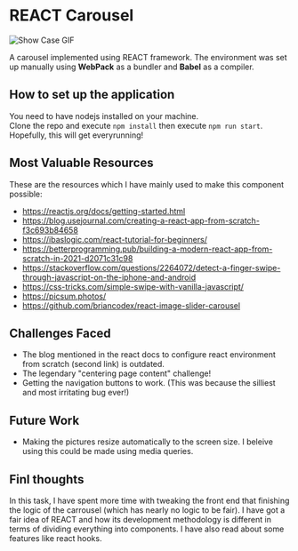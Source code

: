 # REACT Carousel

![Show Case GIF](./ScreenRecorderProject2_1.gif)

A carousel implemented using REACT framework. The environment was set up manually using **WebPack** as a bundler and **Babel** as a compiler. 



## How to set up the application
You need to have nodejs installed on your machine.<br>
Clone the repo and execute `npm install` then execute `npm run start`. Hopefully, this will get everyrunning! 


## Most Valuable Resources
These are the resources which I have mainly used to make this component possible:
*   https://reactjs.org/docs/getting-started.html
*   https://blog.usejournal.com/creating-a-react-app-from-scratch-f3c693b84658
*    https://ibaslogic.com/react-tutorial-for-beginners/
*   https://betterprogramming.pub/building-a-modern-react-app-from-scratch-in-2021-d2071c31c98
*   https://stackoverflow.com/questions/2264072/detect-a-finger-swipe-through-javascript-on-the-iphone-and-android
*   https://css-tricks.com/simple-swipe-with-vanilla-javascript/
*   https://picsum.photos/
*   https://github.com/briancodex/react-image-slider-carousel


## Challenges Faced
*   The blog mentioned in the react docs to configure react environment from scratch (second link) is outdated.
*   The legendary "centering page content" challenge!
*   Getting the navigation buttons to work. (This was because the silliest and most irritating bug ever!)

## Future Work
*   Making the pictures resize automatically to the screen size. I beleive using this could be made using media queries.
  

## Finl thoughts
In this task, I have spent more time with tweaking the front end that finishing the logic of the carrousel (which has nearly no logic to be fair). I have got a fair idea of REACT and how its development methodology is different in terms of dividing everything into components. I have also read about some features like react hooks.